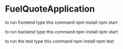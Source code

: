 # FuelQuoteApplication

to run frontend type this command
  npm install
  npm start
  
to run backend type this command
  npm install
  npm start
  
 to run the test type this command
  npm install
  npm test
